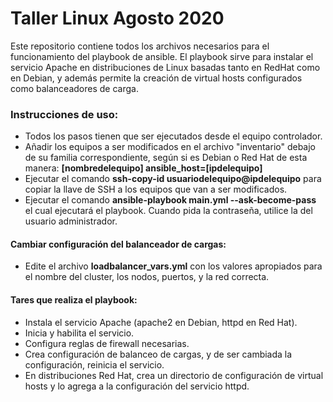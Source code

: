 # Taller Linux Agosto 2020
Este repositorio contiene todos los archivos necesarios para el funcionamiento del playbook de ansible. El playbook sirve para instalar el servicio Apache en distribuciones de Linux basadas tanto en RedHat como en Debian, y además permite la creación de virtual hosts configurados como balanceadores de carga.

### Instrucciones de uso:
- Todos los pasos tienen que ser ejecutados desde el equipo controlador.
- Añadir los equipos a ser modificados en el archivo "inventario" debajo de su familia correspondiente, según si es Debian o Red Hat de esta manera: **[nombredelequipo] ansible_host=[ipdelequipo]**
- Ejecutar el comando **ssh-copy-id usuariodelequipo@ipdelequipo** para copiar la llave de SSH a los equipos que van a ser modificados.
- Ejecutar el comando **ansible-playbook main.yml --ask-become-pass** el cual ejecutará el playbook. Cuando pida la contraseña, utilice la del usuario administrador.

#### Cambiar configuración del balanceador de cargas:
- Edite el archivo **loadbalancer_vars.yml** con los valores apropiados para el nombre del cluster, los nodos, puertos, y la red correcta.

#### Tares que realiza el playbook:
- Instala el servicio Apache (apache2 en Debian, httpd en Red Hat).
- Inicia y habilita el servicio.
- Configura reglas de firewall necesarias.
- Crea configuración de balanceo de cargas, y de ser cambiada la configuración, reinicia el servicio.
- En distribuciones Red Hat, crea un directorio de configuración de virtual hosts y lo agrega a la configuración del servicio httpd.
